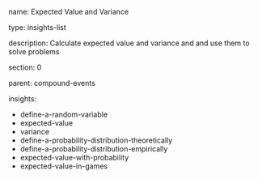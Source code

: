name: Expected Value and Variance

type: insights-list

description: Calculate expected value and variance and and use them to solve problems

section: 0

parent: compound-events

insights:
  - define-a-random-variable
  - expected-value
  - variance
  - define-a-probability-distribution-theoretically
  - define-a-probability-distribution-empirically
  - expected-value-with-probability
  - expected-value-in-games
